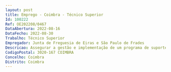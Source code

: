 ```yaml
--- 
layout: post
title: Emprego - Coimbra - Técnico Superior
Id: 100222
Ref: OE202208/0467
DataAbertura: 2022-08-16
DataFecho: 2022-08-30
Trabalho: Técnico Superior
Empregador: Junta de Freguesia de Eiras e São Paulo de Frades
Descricao: Assegurar a gestão e implementação de um programa de suporte social, com maior grau de incidência no referente a Rendimento Social de Inserção, acompanhamento social integrado (Comissão de Proteção de Crianças e Jovens) e em comportamentos de risco  prestar apoio a todas as unidades orgânicas e utilizadores  proceder ao atendimento aos fregueses  acompanhar grupos sociais de risco  aplicar propostas de integração de social da população sénior e juvenil  desenvolver ações programas de apoio às famílias  apoiar e colaborar com as instituições de solidariedade social  colaborar na elaboração de pareceres ou informações de apoio a decisão, desenvolver medidas de inclusão social  promover ações visando a dinamização social e a integração na comunidade dos fregueses  acompanhar processos de estudo, conceção e construção de equipamentos na área da ação social  proceder ao levantamento das carências sociais da freguesia e elaborar relatórios que determinem prioridade de ação.
CodigoPostal: 3020-167 COIMBRA
Concelho: Coimbra
Distrito: Coimbra
--- 
```

